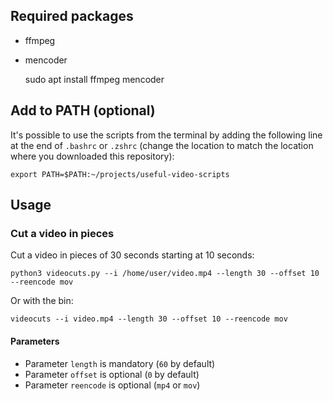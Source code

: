 ## Required packages

* ffmpeg
* mencoder


    sudo apt install ffmpeg mencoder

## Add to PATH (optional)

It's possible to use the scripts from the terminal by adding the following line 
at the end of `.bashrc` or `.zshrc`  (change the location to match the location 
where you downloaded this repository):

    export PATH=$PATH:~/projects/useful-video-scripts

## Usage

### Cut a video in pieces

Cut a video in pieces of 30 seconds starting at 10 seconds:

    python3 videocuts.py --i /home/user/video.mp4 --length 30 --offset 10 --reencode mov

Or with the bin:

    videocuts --i video.mp4 --length 30 --offset 10 --reencode mov

#### Parameters

- Parameter `length` is mandatory (`60` by default)
- Parameter `offset` is optional (`0` by default)
- Parameter `reencode` is optional (`mp4` or `mov`)
